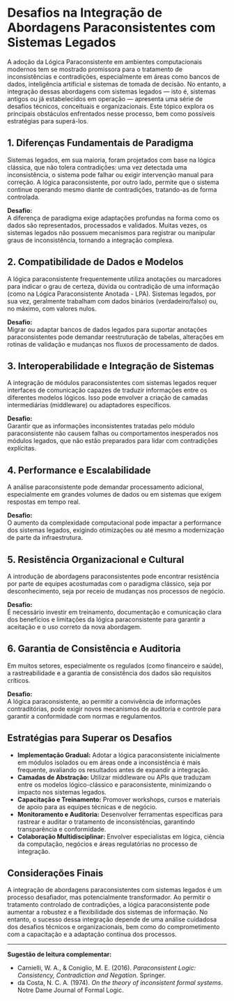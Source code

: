 
# Desafios na Integração de Abordagens Paraconsistentes com Sistemas Legados

A adoção da Lógica Paraconsistente em ambientes computacionais modernos tem se mostrado promissora para o tratamento de inconsistências e contradições, especialmente em áreas como bancos de dados, inteligência artificial e sistemas de tomada de decisão. No entanto, a integração dessas abordagens com sistemas legados — isto é, sistemas antigos ou já estabelecidos em operação — apresenta uma série de desafios técnicos, conceituais e organizacionais. Este tópico explora os principais obstáculos enfrentados nesse processo, bem como possíveis estratégias para superá-los.

## 1. Diferenças Fundamentais de Paradigma

Sistemas legados, em sua maioria, foram projetados com base na lógica clássica, que não tolera contradições: uma vez detectada uma inconsistência, o sistema pode falhar ou exigir intervenção manual para correção. A lógica paraconsistente, por outro lado, permite que o sistema continue operando mesmo diante de contradições, tratando-as de forma controlada.

**Desafio:**  
A diferença de paradigma exige adaptações profundas na forma como os dados são representados, processados e validados. Muitas vezes, os sistemas legados não possuem mecanismos para registrar ou manipular graus de inconsistência, tornando a integração complexa.

## 2. Compatibilidade de Dados e Modelos

A lógica paraconsistente frequentemente utiliza anotações ou marcadores para indicar o grau de certeza, dúvida ou contradição de uma informação (como na Lógica Paraconsistente Anotada - LPA). Sistemas legados, por sua vez, geralmente trabalham com dados binários (verdadeiro/falso) ou, no máximo, com valores nulos.

**Desafio:**  
Migrar ou adaptar bancos de dados legados para suportar anotações paraconsistentes pode demandar reestruturação de tabelas, alterações em rotinas de validação e mudanças nos fluxos de processamento de dados.

## 3. Interoperabilidade e Integração de Sistemas

A integração de módulos paraconsistentes com sistemas legados requer interfaces de comunicação capazes de traduzir informações entre os diferentes modelos lógicos. Isso pode envolver a criação de camadas intermediárias (middleware) ou adaptadores específicos.

**Desafio:**  
Garantir que as informações inconsistentes tratadas pelo módulo paraconsistente não causem falhas ou comportamentos inesperados nos módulos legados, que não estão preparados para lidar com contradições explícitas.

## 4. Performance e Escalabilidade

A análise paraconsistente pode demandar processamento adicional, especialmente em grandes volumes de dados ou em sistemas que exigem respostas em tempo real.

**Desafio:**  
O aumento da complexidade computacional pode impactar a performance dos sistemas legados, exigindo otimizações ou até mesmo a modernização de parte da infraestrutura.

## 5. Resistência Organizacional e Cultural

A introdução de abordagens paraconsistentes pode encontrar resistência por parte de equipes acostumadas com o paradigma clássico, seja por desconhecimento, seja por receio de mudanças nos processos de negócio.

**Desafio:**  
É necessário investir em treinamento, documentação e comunicação clara dos benefícios e limitações da lógica paraconsistente para garantir a aceitação e o uso correto da nova abordagem.

## 6. Garantia de Consistência e Auditoria

Em muitos setores, especialmente os regulados (como financeiro e saúde), a rastreabilidade e a garantia de consistência dos dados são requisitos críticos.

**Desafio:**  
A lógica paraconsistente, ao permitir a convivência de informações contraditórias, pode exigir novos mecanismos de auditoria e controle para garantir a conformidade com normas e regulamentos.

## Estratégias para Superar os Desafios

- **Implementação Gradual:** Adotar a lógica paraconsistente inicialmente em módulos isolados ou em áreas onde a inconsistência é mais frequente, avaliando os resultados antes de expandir a integração.
- **Camadas de Abstração:** Utilizar middleware ou APIs que traduzam entre os modelos lógico-clássico e paraconsistente, minimizando o impacto nos sistemas legados.
- **Capacitação e Treinamento:** Promover workshops, cursos e materiais de apoio para as equipes técnicas e de negócio.
- **Monitoramento e Auditoria:** Desenvolver ferramentas específicas para rastrear e auditar o tratamento de inconsistências, garantindo transparência e conformidade.
- **Colaboração Multidisciplinar:** Envolver especialistas em lógica, ciência da computação, negócios e áreas regulatórias no processo de integração.

## Considerações Finais

A integração de abordagens paraconsistentes com sistemas legados é um processo desafiador, mas potencialmente transformador. Ao permitir o tratamento controlado de contradições, a lógica paraconsistente pode aumentar a robustez e a flexibilidade dos sistemas de informação. No entanto, o sucesso dessa integração depende de uma análise cuidadosa dos desafios técnicos e organizacionais, bem como do comprometimento com a capacitação e a adaptação contínua dos processos.

---
**Sugestão de leitura complementar:**  
- Carnielli, W. A., & Coniglio, M. E. (2016). *Paraconsistent Logic: Consistency, Contradiction and Negation*. Springer.
- da Costa, N. C. A. (1974). *On the theory of inconsistent formal systems*. Notre Dame Journal of Formal Logic.
```
